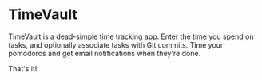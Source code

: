 # TimeVault

TimeVault is a dead-simple time tracking app. Enter the time you spend on tasks, and optionally associate tasks with Git commits. Time your pomodoros and get email notifications when they're done.

That's it!
